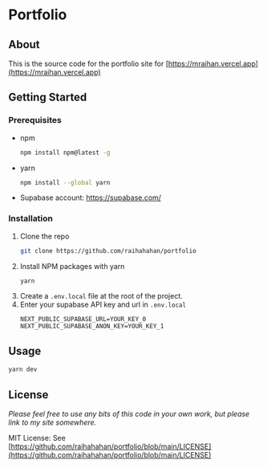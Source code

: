 # Portfolio
## About
This is the source code for the portfolio site for [https://mraihan.vercel.app](https://mraihan.vercel.app)

<!-- GETTING STARTED -->
## Getting Started

### Prerequisites

* npm
  ```sh
  npm install npm@latest -g
  ```
* yarn
  ```sh
  npm install --global yarn
  ```
* Supabase account: https://supabase.com/

### Installation
1. Clone the repo
   ```sh
   git clone https://github.com/raihahahan/portfolio
   ```
2. Install NPM packages with yarn
   ```sh
   yarn
   ```
3. Create a `.env.local` file at the root of the project.
4. Enter your supabase API key and url in `.env.local`
   ```.env
   NEXT_PUBLIC_SUPABASE_URL=YOUR_KEY_0
   NEXT_PUBLIC_SUPABASE_ANON_KEY=YOUR_KEY_1
   ```

## Usage
```sh
yarn dev

```

## License
_Please feel free to use any bits of this code in your own work, but please link to my site somewhere._

MIT License: See [https://github.com/raihahahan/portfolio/blob/main/LICENSE](https://github.com/raihahahan/portfolio/blob/main/LICENSE)
